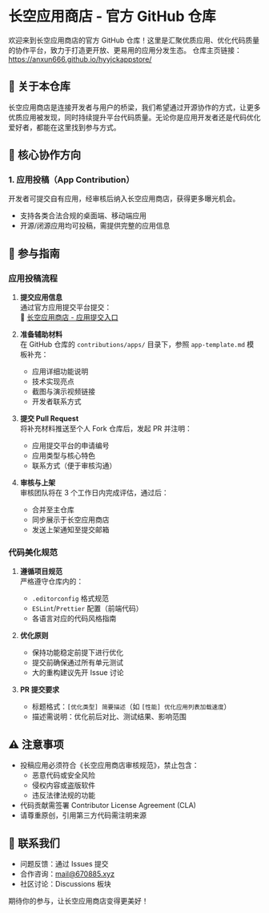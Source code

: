 # 长空应用商店 - 官方 GitHub 仓库
欢迎来到长空应用商店的官方 GitHub 仓库！这里是汇聚优质应用、优化代码质量的协作平台，致力于打造更开放、更易用的应用分发生态。
仓库主页链接：https://anxun666.github.io/hyyjckappstore/

## 🌟 关于本仓库

长空应用商店是连接开发者与用户的桥梁，我们希望通过开源协作的方式，让更多优质应用被发现，同时持续提升平台代码质量。无论你是应用开发者还是代码优化爱好者，都能在这里找到参与方式。


## 🚀 核心协作方向

### 1. 应用投稿（App Contribution）
开发者可提交自有应用，经审核后纳入长空应用商店，获得更多曝光机会。
- 支持各类合法合规的桌面端、移动端应用
- 开源/闭源应用均可投稿，需提供完整的应用信息


## 📝 参与指南

### 应用投稿流程
1. **提交应用信息**  
   通过官方应用提交平台提交：  
   🔗 [长空应用商店 - 应用提交入口](https://yysd.hyyjckw.xx.kg/submitapp.php)

2. **准备辅助材料**  
   在 GitHub 仓库的 `contributions/apps/` 目录下，参照 `app-template.md` 模板补充：
   - 应用详细功能说明
   - 技术实现亮点
   - 截图与演示视频链接
   - 开发者联系方式

3. **提交 Pull Request**  
   将补充材料推送至个人 Fork 仓库后，发起 PR 并注明：
   - 应用提交平台的申请编号
   - 应用类型与核心特色
   - 联系方式（便于审核沟通）

4. **审核与上架**  
   审核团队将在 3 个工作日内完成评估，通过后：
   - 合并至主仓库
   - 同步展示于长空应用商店
   - 发送上架通知至提交邮箱


### 代码美化规范
1. **遵循项目规范**  
   严格遵守仓库内的：
   - `.editorconfig` 格式规范
   - `ESLint`/`Prettier` 配置（前端代码）
   - 各语言对应的代码风格指南

2. **优化原则**  
   - 保持功能稳定前提下进行优化
   - 提交前确保通过所有单元测试
   - 大的重构建议先开 Issue 讨论

3. **PR 提交要求**  
   - 标题格式：`[优化类型] 简要描述`（如 `[性能] 优化应用列表加载速度`）
   - 描述需说明：优化前后对比、测试结果、影响范围


## ⚠️ 注意事项

- 投稿应用必须符合《长空应用商店审核规范》，禁止包含：
  - 恶意代码或安全风险
  - 侵权内容或盗版软件
  - 违反法律法规的功能
- 代码贡献需签署 Contributor License Agreement (CLA)
- 请尊重原创，引用第三方代码需注明来源


## 📮 联系我们

- 问题反馈：通过 Issues 提交
- 合作咨询：mail@670885.xyz
- 社区讨论：Discussions 板块

期待你的参与，让长空应用商店变得更美好！
